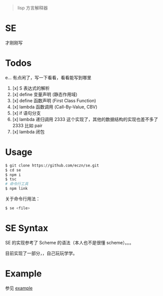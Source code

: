 
> lisp 方言解释器 

# SE 

才刚刚写

# Todos 

e... 有点闲了，写一下看看，看看能写到哪里

1. [x] S 表达式的解析  
2. [x] define 变量声明 (静态作用域)
3. [x] define 函数声明 (First Class Function)
4. [x] lambda 函数调用 (Call-By-Value, CBV)
5. [x] if 语句分支
6. [x] lambda 递归调用 2333 这个实现了，其他的数据结构的实现也差不多了 2333 比如 pair
7. [x] lambda 闭包


# Usage 

``` bash 
$ git clone https://github.com/eczn/se.git 
$ cd se 
$ npm i 
$ tsc
# 命令行工具
$ npm link 
```

关于命令行用法： 

``` bash
$ se <file>
```

# SE Syntax 

SE 的实现参考了 Scheme 的语法（本人也不是很懂 scheme）。。。 

目前实现了一部分，，自己玩玩学学。 

# Example

参见 [example](./example)


